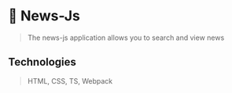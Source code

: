 # 🚀 News-Js
> The news-js application allows you to search and view news
## Technologies 
> HTML, CSS, TS, Webpack
